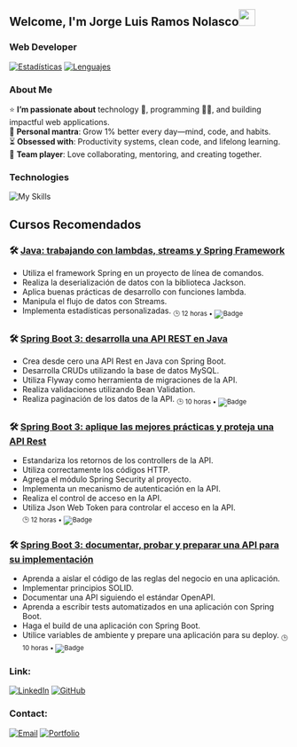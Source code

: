 ## Welcome, I'm Jorge Luis Ramos Nolasco<img width="30px" src="https://raw.githubusercontent.com/iampavangandhi/iampavangandhi/master/gifs/Hi.gif">
### Web Developer

[![Estadísticas](https://github-readme-stats.vercel.app/api?username=jolurn&show_icons=true&theme=radical&hide_border=true&include_all_commits=true)](https://github.com/jolurn)
[![Lenguajes](https://github-readme-stats.vercel.app/api/top-langs/?username=jolurn&layout=compact&theme=radical&hide_border=true)](https://github.com/jolurn)

### About Me
⭐ **I’m passionate about** technology 🤖, programming 👨‍💻, and building impactful web applications.  
🌿 **Personal mantra**: Grow 1% better every day—mind, code, and habits.  
⏳ **Obsessed with**: Productivity systems, clean code, and lifelong learning.  
🤝 **Team player**: Love collaborating, mentoring, and creating together.  

### Technologies
![My Skills](https://skillicons.dev/icons?i=html,css,js,react,nodejs,python,django,spring,firebase,postgresql,mysql,mongodb,sqlite,git,github,aws,azure,figma,wordpress,flask,tensorflow,vscode)

## Cursos Recomendados

### 🛠️ [Java: trabajando con lambdas, streams y Spring Framework](https://app.aluracursos.com/course/java-trabajando-lambdas-streams-spring-framework)
- Utiliza el framework Spring en un proyecto de línea de comandos.
- Realiza la deserialización de datos con la biblioteca Jackson.
- Aplica buenas prácticas de desarrollo con funciones lambda.
- Manipula el flujo de datos con Streams.
- Implementa estadísticas personalizadas.
<sub>🕒 12 horas • ![Badge](https://media.licdn.com/dms/image/v2/D4E22AQHFLMxEAuy3wA/feedshare-shrink_1280/B4EZbh.7B5HAAo-/0/1747548091313?e=1755129600&v=beta&t=E-y63tIpBbwBzPjExzO9nORiqweV7oipRvWvHbsEdZQ)

### 🛠️ [Spring Boot 3: desarrolla una API REST en Java](https://app.aluracursos.com/course/spring-boot-3-dessarrola-api-rest-java)
- Crea desde cero una API Rest en Java con Spring Boot.
- Desarrolla CRUDs utilizando la base de datos MySQL.
- Utiliza Flyway como herramienta de migraciones de la API.
- Realiza validaciones utilizando Bean Validation.
- Realiza paginación de los datos de la API.
<sub>🕒 10 horas • ![Badge](https://media.licdn.com/dms/image/v2/D4E22AQEckqAXjv7hvw/feedshare-shrink_2048_1536/B4EZfgSptAGwAo-/0/1751814676106?e=1755129600&v=beta&t=wpfZiBQBOUWXDNIs89hwAH8k84A_f-DmrOP42Bu0oW8)

### 🛠️ [Spring Boot 3: aplique las mejores prácticas y proteja una API Rest](https://app.aluracursos.com/course/spring-boot-3-aplique-mejores-practicas-proteja-api-rest)
- Estandariza los retornos de los controllers de la API.
- Utiliza correctamente los códigos HTTP.
- Agrega el módulo Spring Security al proyecto.
- Implementa un mecanismo de autenticación en la API.
- Realiza el control de acceso en la API.
- Utiliza Json Web Token para controlar el acceso en la API.  
<sub>🕒 12 horas • ![Badge](https://media.licdn.com/dms/image/v2/D4E22AQHbnHKPp8ldRA/feedshare-shrink_2048_1536/B4EZfjIuZ1HYAo-/0/1751862405485?e=1755129600&v=beta&t=B6pmOt1ZmOWIAG7E3MSvTiJGrjUZpRKQXEFPkvYmyv8)

### 🛠️ [Spring Boot 3: documentar, probar y preparar una API para su implementación](https://app.aluracursos.com/course/spring-boot-3-documentar-probar-preparar-api-implementacion)
- Aprenda a aislar el código de las reglas del negocio en una aplicación.
- Implementar principios SOLID.
- Documentar una API siguiendo el estándar OpenAPI.
- Aprenda a escribir tests automatizados en una aplicación con Spring Boot.
- Haga el build de una aplicación con Spring Boot.
- Utilice variables de ambiente y prepare una aplicación para su deploy.
<sub>🕒 10 horas • ![Badge](https://media.licdn.com/dms/image/v2/D4E22AQHO5sUC8lDZ9w/feedshare-shrink_1280/B4EZgHDmiKHEAk-/0/1752465042326?e=1755129600&v=beta&t=c2XnIUKK_Miy8KhmR8Themz_e3ck69pILnHj2LPo8fI)

### Link:

[![LinkedIn](https://img.shields.io/badge/LinkedIn-0077B5?style=flat-square&logo=linkedin&logoColor=white)](https://www.linkedin.com/in/jramosn/)
[![GitHub](https://img.shields.io/badge/GitHub-181717?style=flat-square&logo=github&logoColor=white)](https://github.com/jolurn)

### Contact:

[![Email](https://img.shields.io/badge/Email-D14836?style=flat-square&logo=gmail&logoColor=white)](jolurn7@gmail.com)
[![Portfolio](https://img.shields.io/badge/Portfolio-FF5722?style=flat-square&logo=google-chrome&logoColor=white)](https://yourportfolio.com)

